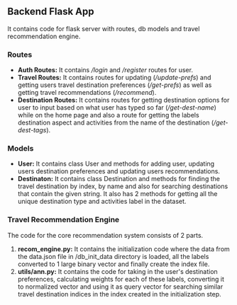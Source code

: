 ## Backend Flask App

It contains code for flask server with routes, db models and travel recommendation engine.

### Routes
- **Auth Routes:** It contains */login* and */register* routes for user.
- **Travel Routes:** It contains routes for updating (*/update-prefs*) and getting users travel destination preferences (*/get-prefs*) as well as getting travel recommendations (*/recommend*).
- **Destination Routes:** It contains routes for getting destination options for user to input based on what user has typed so far (*/get-dest-name*) while on the home page and also a route for getting the labels destination aspect and activities from the name of the destination (*/get-dest-tags*).

### Models
- **User:** It contains class User and methods for adding user, updating users destination preferences and updating users recommendations.
- **Destinaton:** It contains class Destination and methods for finding the travel destination by index, by name and also for searching destinations that contain the given string. It also has 2 methods for getting all the unique destination type and activities label in the dataset.

### Travel Recommendation Engine
The code for the core recommendation system consists of 2 parts.

1. **recom_engine.py:** It contains the initialization code where the data from the data.json file in /db_init_data directory is loaded, all the labels converted to 1 large binary vector and finally create the index file.
2. **utils/ann.py:** It contains the code for taking in the user's destination preferences, calculating weights for each of these labels, converting it to normalized vector and using it as query vector for searching similar travel destination indices in the index created in the initialization step.